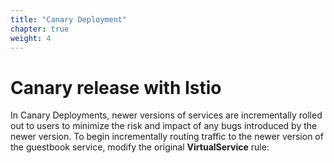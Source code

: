 ```yaml
---
title: "Canary Deployment"
chapter: true
weight: 4
---
```


# Canary release with Istio

In Canary Deployments, newer versions of services are incrementally rolled out to users to minimize the risk and impact of any bugs introduced by the newer version. To begin incrementally routing traffic to the newer version of the guestbook service, modify the original **VirtualService** rule:
